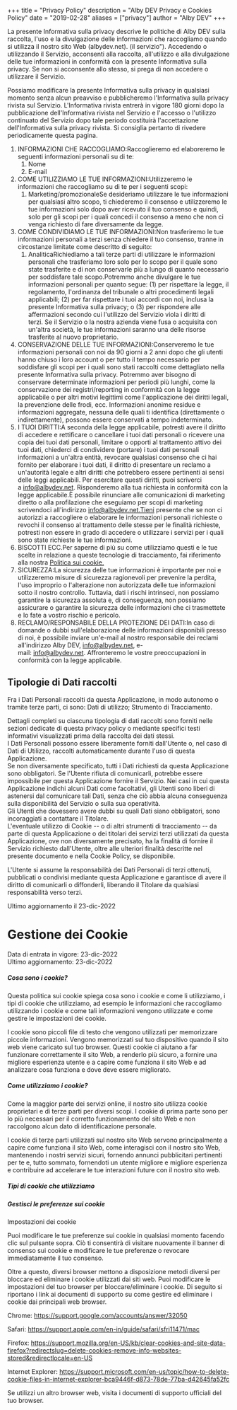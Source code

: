 +++
title = "Privacy Policy"
description = "Alby DEV Privacy e Cookies Policy"
date = "2019-02-28"
aliases = ["privacy"]
author = "Alby DEV"
+++

La presente Informativa sulla privacy descrive le politiche di Alby DEV sulla raccolta, l'uso e la divulgazione delle informazioni che raccogliamo quando si utilizza il nostro sito Web (albydev.net). (il servizio"). Accedendo o utilizzando il Servizio, acconsenti alla raccolta, all'utilizzo e alla divulgazione delle tue informazioni in conformità con la presente Informativa sulla privacy. Se non si acconsente allo stesso, si prega di non accedere o utilizzare il Servizio.

Possiamo modificare la presente Informativa sulla privacy in qualsiasi momento senza alcun preavviso e pubblicheremo l'Informativa sulla privacy rivista sul Servizio. L'Informativa rivista entrerà in vigore 180 giorni dopo la pubblicazione dell'Informativa rivista nel Servizio e l'accesso o l'utilizzo continuato del Servizio dopo tale periodo costituirà l'accettazione dell'Informativa sulla privacy rivista. Si consiglia pertanto di rivedere periodicamente questa pagina.

1.  INFORMAZIONI CHE RACCOGLIAMO:Raccoglieremo ed elaboreremo le seguenti informazioni personali su di te:
    1.  Nome
    2.  E-mail
2.  COME UTILIZZIAMO LE TUE INFORMAZIONI:Utilizzeremo le informazioni che raccogliamo su di te per i seguenti scopi:
    1.  Marketing/promozionaleSe desideriamo utilizzare le tue informazioni per qualsiasi altro scopo, ti chiederemo il consenso e utilizzeremo le tue informazioni solo dopo aver ricevuto il tuo consenso e quindi, solo per gli scopi per i quali concedi il consenso a meno che non ci venga richiesto di fare diversamente da legge.
3.  COME CONDIVIDIAMO LE TUE INFORMAZIONI:Non trasferiremo le tue informazioni personali a terzi senza chiedere il tuo consenso, tranne in circostanze limitate come descritto di seguito:
    1.  AnaliticaRichiediamo a tali terze parti di utilizzare le informazioni personali che trasferiamo loro solo per lo scopo per il quale sono state trasferite e di non conservarle più a lungo di quanto necessario per soddisfare tale scopo.Potremmo anche divulgare le tue informazioni personali per quanto segue: (1) per rispettare la legge, il regolamento, l'ordinanza del tribunale o altri procedimenti legali applicabili; (2) per far rispettare i tuoi accordi con noi, inclusa la presente Informativa sulla privacy; o (3) per rispondere alle affermazioni secondo cui l'utilizzo del Servizio viola i diritti di terzi. Se il Servizio o la nostra azienda viene fusa o acquisita con un'altra società, le tue informazioni saranno una delle risorse trasferite al nuovo proprietario.
4.  CONSERVAZIONE DELLE TUE INFORMAZIONI:Conserveremo le tue informazioni personali con noi da 90 giorni a 2 anni dopo che gli utenti hanno chiuso i loro account o per tutto il tempo necessario per soddisfare gli scopi per i quali sono stati raccolti come dettagliato nella presente Informativa sulla privacy. Potremmo aver bisogno di conservare determinate informazioni per periodi più lunghi, come la conservazione dei registri/reporting in conformità con la legge applicabile o per altri motivi legittimi come l'applicazione dei diritti legali, la prevenzione delle frodi, ecc. Informazioni anonime residue e informazioni aggregate, nessuna delle quali ti identifica (direttamente o indirettamente), possono essere conservati a tempo indeterminato.
5.  I TUOI DIRITTI:A seconda della legge applicabile, potresti avere il diritto di accedere e rettificare o cancellare i tuoi dati personali o ricevere una copia dei tuoi dati personali, limitare o opporti al trattamento attivo dei tuoi dati, chiederci di condividere (portare) i tuoi dati personali informazioni a un'altra entità, revocare qualsiasi consenso che ci hai fornito per elaborare i tuoi dati, il diritto di presentare un reclamo a un'autorità legale e altri diritti che potrebbero essere pertinenti ai sensi delle leggi applicabili. Per esercitare questi diritti, puoi scriverci a info@albydev.net. Risponderemo alla tua richiesta in conformità con la legge applicabile.È possibile rinunciare alle comunicazioni di marketing diretto o alla profilazione che eseguiamo per scopi di marketing scrivendoci all'indirizzo info@albydev.net.Tieni presente che se non ci autorizzi a raccogliere o elaborare le informazioni personali richieste o revochi il consenso al trattamento delle stesse per le finalità richieste, potresti non essere in grado di accedere o utilizzare i servizi per i quali sono state richieste le tue informazioni.
6.  BISCOTTI ECC.Per saperne di più su come utilizziamo questi e le tue scelte in relazione a queste tecnologie di tracciamento, fai riferimento alla nostra [Politica sui cookie.](https://albydev.net/privacy-policy)
7.  SICUREZZA:La sicurezza delle tue informazioni è importante per noi e utilizzeremo misure di sicurezza ragionevoli per prevenire la perdita, l'uso improprio o l'alterazione non autorizzata delle tue informazioni sotto il nostro controllo. Tuttavia, dati i rischi intrinseci, non possiamo garantire la sicurezza assoluta e, di conseguenza, non possiamo assicurare o garantire la sicurezza delle informazioni che ci trasmettete e lo fate a vostro rischio e pericolo.
8.  RECLAMO/RESPONSABILE DELLA PROTEZIONE DEI DATI:In caso di domande o dubbi sull'elaborazione delle informazioni disponibili presso di noi, è possibile inviare un'e-mail al nostro responsabile dei reclami all'indirizzo Alby DEV, info@albydev.net, e-mail: info@albydev.net. Affronteremo le vostre preoccupazioni in conformità con la legge applicabile.

Tipologie di Dati raccolti
--------------------------

Fra i Dati Personali raccolti da questa Applicazione, in modo autonomo o tramite terze parti, ci sono: Dati di utilizzo; Strumento di Tracciamento.

Dettagli completi su ciascuna tipologia di dati raccolti sono forniti nelle sezioni dedicate di questa privacy policy o mediante specifici testi informativi visualizzati prima della raccolta dei dati stessi.\
I Dati Personali possono essere liberamente forniti dall'Utente o, nel caso di Dati di Utilizzo, raccolti automaticamente durante l'uso di questa Applicazione.\
Se non diversamente specificato, tutti i Dati richiesti da questa Applicazione sono obbligatori. Se l'Utente rifiuta di comunicarli, potrebbe essere impossibile per questa Applicazione fornire il Servizio. Nei casi in cui questa Applicazione indichi alcuni Dati come facoltativi, gli Utenti sono liberi di astenersi dal comunicare tali Dati, senza che ciò abbia alcuna conseguenza sulla disponibilità del Servizio o sulla sua operatività.\
Gli Utenti che dovessero avere dubbi su quali Dati siano obbligatori, sono incoraggiati a contattare il Titolare.\
L'eventuale utilizzo di Cookie -- o di altri strumenti di tracciamento -- da parte di questa Applicazione o dei titolari dei servizi terzi utilizzati da questa Applicazione, ove non diversamente precisato, ha la finalità di fornire il Servizio richiesto dall'Utente, oltre alle ulteriori finalità descritte nel presente documento e nella Cookie Policy, se disponibile.

L'Utente si assume la responsabilità dei Dati Personali di terzi ottenuti, pubblicati o condivisi mediante questa Applicazione e garantisce di avere il diritto di comunicarli o diffonderli, liberando il Titolare da qualsiasi responsabilità verso terzi.

Ultimo aggiornamento il 23-dic-2022

Gestione dei Cookie
===================

Data di entrata in vigore: 23-dic-2022\
Ultimo aggiornamento: 23-dic-2022

##### Cosa sono i cookie?

Questa politica sui cookie spiega cosa sono i cookie e come li utilizziamo, i tipi di cookie che utilizziamo, ad esempio le informazioni che raccogliamo utilizzando i cookie e come tali informazioni vengono utilizzate e come gestire le impostazioni dei cookie.

I cookie sono piccoli file di testo che vengono utilizzati per memorizzare piccole informazioni. Vengono memorizzati sul tuo dispositivo quando il sito web viene caricato sul tuo browser. Questi cookie ci aiutano a far funzionare correttamente il sito Web, a renderlo più sicuro, a fornire una migliore esperienza utente e a capire come funziona il sito Web e ad analizzare cosa funziona e dove deve essere migliorato.

##### Come utilizziamo i cookie?

Come la maggior parte dei servizi online, il nostro sito utilizza cookie proprietari e di terze parti per diversi scopi. I cookie di prima parte sono per lo più necessari per il corretto funzionamento del sito Web e non raccolgono alcun dato di identificazione personale.

I cookie di terze parti utilizzati sul nostro sito Web servono principalmente a capire come funziona il sito Web, come interagisci con il nostro sito Web, mantenendo i nostri servizi sicuri, fornendo annunci pubblicitari pertinenti per te e, tutto sommato, fornendoti un utente migliore e migliore esperienza e contribuire ad accelerare le tue interazioni future con il nostro sito web.

##### Tipi di cookie che utilizziamo

##### Gestisci le preferenze sui cookie

Impostazioni dei cookie

Puoi modificare le tue preferenze sui cookie in qualsiasi momento facendo clic sul pulsante sopra. Ciò ti consentirà di visitare nuovamente il banner di consenso sui cookie e modificare le tue preferenze o revocare immediatamente il tuo consenso.

Oltre a questo, diversi browser mettono a disposizione metodi diversi per bloccare ed eliminare i cookie utilizzati dai siti web. Puoi modificare le impostazioni del tuo browser per bloccare/eliminare i cookie. Di seguito si riportano i link ai documenti di supporto su come gestire ed eliminare i cookie dai principali web browser.

Chrome: <https://support.google.com/accounts/answer/32050>

Safari: <https://support.apple.com/en-in/guide/safari/sfri11471/mac>

Firefox: <https://support.mozilla.org/en-US/kb/clear-cookies-and-site-data-firefox?redirectslug=delete-cookies-remove-info-websites-stored&redirectlocale=en-US>

Internet Explorer: <https://support.microsoft.com/en-us/topic/how-to-delete-cookie-files-in-internet-explorer-bca9446f-d873-78de-77ba-d42645fa52fc>

Se utilizzi un altro browser web, visita i documenti di supporto ufficiali del tuo browser.
